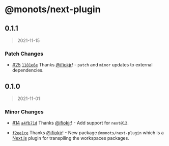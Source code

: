 # @monots/next-plugin

## 0.1.1

> 2021-11-15

### Patch Changes

- [#25](https://github.com/monots/monots/pull/25) [`1181e6e`](https://github.com/monots/monots/commit/1181e6e867c50b3b912ac6fe5131ea60361e3ea5) Thanks [@ifiokjr](https://github.com/ifiokjr)! - `patch` and `minor` updates to external dependencies.

## 0.1.0

> 2021-11-01

### Minor Changes

- [#14](https://github.com/monots/monots/pull/14) [`a4fb71d`](https://github.com/monots/monots/commit/a4fb71d409367c1c80df8e8a7ba5bbfbd0826418) Thanks [@ifiokjr](https://github.com/ifiokjr)! - Add support for `next@12`.

- [`f2ee1ce`](https://github.com/monots/monots/commit/f2ee1cea9c69bfdf6f57b4ab56bbc96d9791b95e) Thanks [@ifiokjr](https://github.com/ifiokjr)! - New package `@monots/next-plugin` which is a [Next.js](https://nextjs.org/) plugin for transpiling the workspaces packages.
